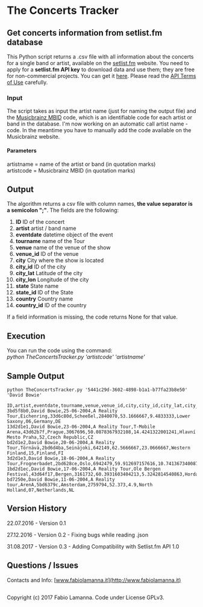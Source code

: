# The Concerts Tracker
## Get concerts information from setlist.fm database

This Python script returns a .csv file with all information about the concerts for a single band or artist, available on the [setlist.fm](http://www.setlist.fm/) website. You need to apply for a **setlist.fm API key** to download data and use them; they are free for non-commercial projects. You can get it [here](http://api.setlist.fm/docs/index.html). Please read the [API Terms of Use](http://www.setlist.fm/help/terms) carefully.

### Input

The script takes as input the artist name (just for naming the output file) and the [Musicbrainz MBID](https://musicbrainz.org/doc/MusicBrainz_Database) code, which is an identifiable code for each artist or band in the database. I'm now working on an automatic call artist name - code. In the meantime you have to manually add the code available on the Musicbrainz website.

#### Parameters

artistname = name of the artist or band (in quotation marks)  
artistcode = Musicbrainz MBID (in quotation marks)  
 
## Output

The algorithm returns a csv file with column names, **the value separator is a semicolon ";"**. The fields are the following:

1. **ID** ID of the concert
2. **artist** artist / band name
3. **eventdate** datetime object of the event
4. **tourname** name of the Tour
5. **venue** name of the venue of the show
6. **venue_id** ID of the venue
7. **city** City where the show is located
8. **city_id** ID of the city
9. **city_lat** Latitude of the city
10. **city_lon** Longitude of the city
11. **state** State name
12. **state_id** ID of the State
13. **country** Country name
14. **country_id** ID of the country

If a field information is missing, the code returns None for that value.

## Execution

You can run the code using the command:  
*python TheConcertsTracker.py 'artistcode' 'artistname'*  

## Sample Output
```python TheConcertsTracker.py '5441c29d-3602-4898-b1a1-b77fa23b8e50' 'David Bowie'```

```
ID,artist,eventdate,tourname,venue,venue_id,city,city_id,city_lat,city_lon,state,state_id,country,country_id
3bd5f8b0,David Bowie,25-06-2004,A Reality Tour,Eichenring,33d6c80d,Scheeßel,2840070,53.1666667,9.4833333,Lower Saxony,06,Germany,DE
13d2d1e1,David Bowie,23-06-2004,A Reality Tour,T-Mobile Arena,43d62b7f,Prague,3067696,50.0878367932108,14.4241322001241,Hlavní Mesto Praha,52,Czech Republic,CZ
bd2d1e2,David Bowie,20-06-2004,A Reality Tour,Törnävä,2bd6d4ba,Seinäjoki,642149,62.5666667,23.0666667,Western Finland,15,Finland,FI
3d2d1e3,David Bowie,18-06-2004,A Reality Tour,Frognerbadet,2bd628ce,Oslo,6942479,59.912697157616,10.7413673400879,Oslo,12,Norway,NO
1bd2d1ec,David Bowie,17-06-2004,A Reality Tour,Ole Bergen Festival,43d64f17,Bergen,3161732,60.3931603404213,5.3242814540863,Hordaland,07,Norway,NO
bd7250e,David Bowie,11-06-2004,A Reality tour,ArenA,5bd6379c,Amsterdam,2759794,52.373,4.9,North Holland,07,Netherlands,NL
```

## Version History
22.07.2016 - Version 0.1

27.12.2016 - Version 0.2 - Fixing bugs while reading .json

31.08.2017 - Version 0.3 - Adding Compatibility with Setlist.fm API 1.0

## Questions / Issues
Contacts and Info: [www.fabiolamanna.it](http://www.fabiolamanna.it)

##
Copyright (c) 2017 Fabio Lamanna. Code under License GPLv3.


